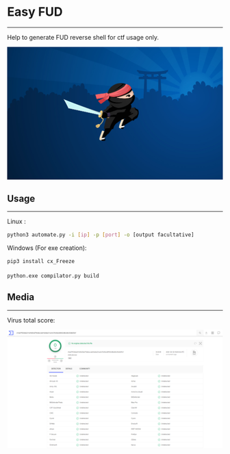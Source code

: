# Easy FUD
----------------------------


Help to generate FUD reverse shell for ctf usage only.

![Alt text](images/ninja.jpg)

## Usage
-------------------------
Linux :

```sh
python3 automate.py -i [ip] -p [port] -o [output facultative]
```

Windows (For exe creation):

```sh
pip3 install cx_Freeze

python.exe compilator.py build
```

## Media
-----------------------------------
Virus total score:

![](images/capture1.PNG)

